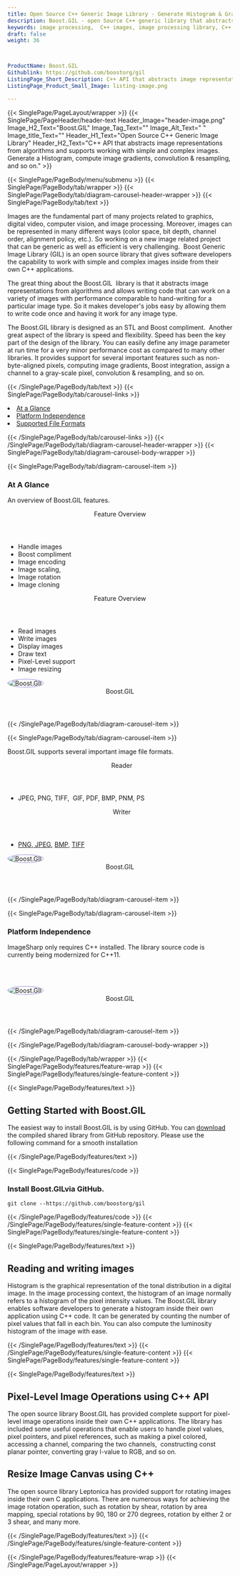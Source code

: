 ```yaml
---
title: Open Source C++ Generic Image Library - Generate Histogram & Gradients
description: Boost.GIL - open Source C++ generic library that abstracts image representations from algorithms. It generates histogram, image gradients, convolution & resampling.
keywords: image processing,  C++ images, image processing library, C++ PNG API, C++ JPG, C++ image API,  C++ Image creation, draw a circle on an image, copy an image, paint an image into another image, draw a line on an image, cast an image, cache an image, add two images, make a gaussian image, read a point from an image, Modify images, Image filtering API, C++  fade image , image filtering  API, image animation, 3d image  rendering, plasma effect
draft: false
weight: 36



ProductName: Boost.GIL
Githublink: https://github.com/boostorg/gil
ListingPage_Short_Description: C++ API that abstracts image representations from algorithms and supports generate a Histogram, image gradients, convolution & resampling and so on.
ListingPage_Product_Small_Image: listing-image.png 

---
```


{{< SinglePage/PageLayout/wrapper >}}
{{< SinglePage/PageHeader/header-text
Header_Image="header-image.png"
Image_H2_Text="Boost.GIL"
Image_Tag_Text=""
Image_Alt_Text=" "
Image_title_Text=""
Header_H1_Text="Open Source C++ Generic Image Library"
Header_H2_Text="C++ API that abstracts image representations from algorithms and supports working with simple and complex images. Generate a Histogram, compute image gradients, convolution & resampling, and so on." >}}

{{< SinglePage/PageBody/menu/submenu >}}
{{< SinglePage/PageBody/tab/wrapper >}}
{{< SinglePage/PageBody/tab/diagram-carousel-header-wrapper >}}
{{< SinglePage/PageBody/tab/text >}}



<p>Images are the fundamental part of many projects related to graphics, digital video, computer vision, and image processing. Moreover, images can be represented in many different ways (color space, bit depth, channel order, alignment policy, etc.). So working on a new image related project that can be generic as well as efficient is very challenging.  Boost Generic Image Library (GIL) is an open source library that gives software developers the capability to work with simple and complex images inside from their own C++ applications.</p>
<p>The great thing about the Boost.GIL  library is that it abstracts image representations from algorithms and allows writing code that can work on a variety of images with performance comparable to hand-writing for a particular image type. So it makes developer's jobs easy by allowing them to write code once and having it work for any image type.</p>
<p>The Boost.GIL library is designed as an STL and Boost compliment.  Another great aspect of the library is speed and flexibility. Speed has been the key part of the design of the library. You can easily define any image parameter at run time for a very minor performance cost as compared to many other libraries. It provides support for several important features such as non-byte-aligned pixels, computing image gradients, Boost integration, assign a channel to a gray-scale pixel, convolution & resampling, and so on.</p>

{{< /SinglePage/PageBody/tab/text >}}
{{< SinglePage/PageBody/tab/carousel-links >}}

<li data-target="#diagramcarousel" data-slide-to="0"><a href="#">At a Glance</a></li>
<li data-target="#diagramcarousel" data-slide-to="2"><a href="#">Platform Independence</a></li>
<li data-target="#diagramcarousel" data-slide-to="1"><a class="activetab" href="#">Supported File Formats</a></li>


{{< /SinglePage/PageBody/tab/carousel-links >}}
{{< /SinglePage/PageBody/tab/diagram-carousel-header-wrapper >}}
{{< SinglePage/PageBody/tab/diagram-carousel-body-wrapper >}}

{{< SinglePage/PageBody/tab/diagram-carousel-item >}}
<h3>At A Glance</h3>
<p>An overview of Boost.GIL features.</p>
<div class="diagram1 d1-poi">
<div class="d1-row">
<div class="d1-col d1-right"><header>Feature Overview</header>
<ul>
<li>Handle images</li>
<li>Boost compliment</li>
<li>Image encoding</li>
<li>Image scaling,</li>
<li>Image rotation</li>
<li>Image cloning</li>
</ul>
</div>
<!--/left-->
<div class="d1-col d1-right"><header>Feature Overview</header>
<ul>
<li>Read images</li>
<li>Write images</li>
<li>Display images</li>
<li>Draw text</li>
<li>Pixel-Level support</li>
<li>Image resizing </li>
</ul>
</div>
<!--/right--></div>
<!--/row-->
<div class="d1-logo"><img style="border: 1px solid #9289d7; border-radius: 50%;" src='listing-image.png' alt="Boost.GIL"><header>Boost.GIL</header><footer><small></small></footer></div>
<!--/logo--></div>
<!--/diagram1-->
{{< /SinglePage/PageBody/tab/diagram-carousel-item >}}

{{< SinglePage/PageBody/tab/diagram-carousel-item >}}
<p>Boost.GIL supports several important image file formats.</p>
<div class="diagram1 d2  d1-poi">
<div class="d1-row">
<div class="d1-col d1-left"><header><i class="fa fa-arrows-v "> </i> Reader</header>
<ul>
<li>JPEG, PNG, TIFF,  GIF, PDF, BMP, PNM, PS</li>
</ul>
</div>
<!--/left-->
<div class="d1-col d1-right"><header><i class="fa  fa-long-arrow-down"> </i> Writer</header>
<ul>
<li><a href="https://wiki.fileformat.com/image/png/">PNG</a>,<a href="https://wiki.fileformat.com/image/jpeg/"> JPEG</a>, <a href="https://wiki.fileformat.com/image/bmp/">BMP</a>, <a href="https://wiki.fileformat.com/image/tiff/">TIFF</a></li>
</ul>
</div>
<!--/right--></div>
<!--/row-->
<div class="d1-logo"><img style="border: 1px solid #9289d7; border-radius: 50%;" src='listing-image.png' alt="Boost.GIL"><header>Boost.GIL</header><footer><small></small></footer></div>
<!--/logo--></div>
<!--/diagram2-->
{{< /SinglePage/PageBody/tab/diagram-carousel-item >}}

{{< SinglePage/PageBody/tab/diagram-carousel-item >}}
<h3>Platform Independence</h3>
<p>ImageSharp only requires C++ installed. The library source code is currently being modernized for C++11.</p>
<p> </p>
<div class="diagram1 d1-poi">
<div class="d1-row">
<div class="d1-col d1-left"> </div>
<div class="d1-col d1-right"><!-- <header><i class="fa fa-cubes"> &nbsp;</i></header>
    <ul>
    <li>Python 2.6 & above</li>
    </ul> --></div>
<!--/left--> <!--/right--></div>
<!--/row-->
<div class="d1-logo"><img style="border: 1px solid #9289d7; border-radius: 50%;" src='listing-image.png' alt="Boost.GIL"><header>Boost.GIL</header><footer><small></small></footer></div>
<!--/logo--></div>
<!--/diagram2 -->
{{< /SinglePage/PageBody/tab/diagram-carousel-item >}}

{{< /SinglePage/PageBody/tab/diagram-carousel-body-wrapper >}}

{{< /SinglePage/PageBody/tab/wrapper >}}
{{< SinglePage/PageBody/features/feature-wrap >}}
{{< SinglePage/PageBody/features/single-feature-content >}}

{{< SinglePage/PageBody/features/text >}}
<h2 class="h2title">Getting Started with Boost.GIL</h2>
<p>The easiest way to install Boost.GIL is by using GitHub. You can <a href="https://github.com/boostorg/gil/archive/develop.zip">download</a> the compiled shared library from GitHub repository. Please use the following command for a smooth installation</p>
{{< /SinglePage/PageBody/features/text >}}

{{< SinglePage/PageBody/features/code >}}
<h3><strong>Install Boost.GILvia GitHub.</strong></h3>
<pre><code class="html">git clone --https://github.com/boostorg/gil</code></pre>


{{< /SinglePage/PageBody/features/code >}}
{{< /SinglePage/PageBody/features/single-feature-content >}}
{{< SinglePage/PageBody/features/single-feature-content >}}

{{< SinglePage/PageBody/features/text >}}
<h2 class="h2title">Reading and writing images</h2>
<p>Histogram is the graphical representation of the tonal distribution in a digital image. In the image processing context, the histogram of an image normally refers to a histogram of the pixel intensity values. The Boost.GIL library enables software developers to generate a histogram inside their own application using C++ code. It can be generated by counting the number of pixel values that fall in each bin. You can also compute the luminosity histogram of the image with ease.</p>

{{< /SinglePage/PageBody/features/text >}}
{{< /SinglePage/PageBody/features/single-feature-content >}}
{{< SinglePage/PageBody/features/single-feature-content >}}

{{< SinglePage/PageBody/features/text >}}
<h2 class="h2title">Pixel-Level Image Operations using C++ API</h2>
<p>The open source library Boost.GIL has provided complete support for pixel-level image operations inside their own C++ applications. The library has included some useful operations that enable users to handle pixel values, pixel pointers, and pixel references, such as making a pixel colored,  accessing a channel, comparing the two channels,  constructing const planar pointer, converting gray l-value to RGB, and so on.</p>
<h2 class="h2title">Resize Image Canvas using C++</h2>
<p>The open source library Leptonica has provided support for rotating images inside their own C applications. There are numerous ways for achieving the image rotation operation, such as rotation by shear, rotation by area mapping, special rotations by 90, 180 or 270 degrees, rotation by either 2 or 3 shear, and many more.</p>


{{< /SinglePage/PageBody/features/text >}}
{{< /SinglePage/PageBody/features/single-feature-content >}}

{{< /SinglePage/PageBody/features/feature-wrap >}}
{{< /SinglePage/PageLayout/wrapper >}}